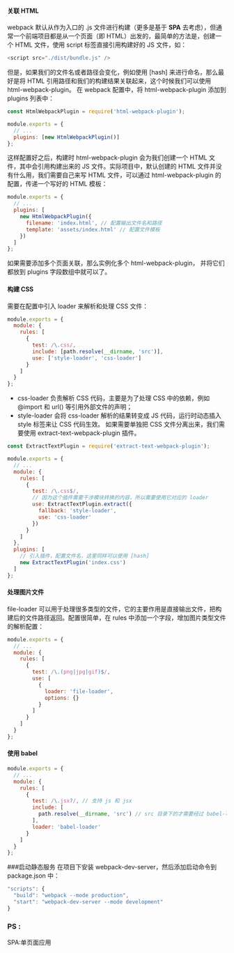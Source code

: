 #### 关联 HTML

webpack 默认从作为入口的 .js 文件进行构建（更多是基于 **SPA** 去考虑），但通常一个前端项目都是从一个页面（即 HTML）出发的，最简单的方法是，创建一个 HTML 文件，使用 script 标签直接引用构建好的 JS 文件，如：

```js
<script src="./dist/bundle.js" />
```

但是，如果我们的文件名或者路径会变化，例如使用 [hash] 来进行命名，那么最好是将 HTML 引用路径和我们的构建结果关联起来，这个时候我们可以使用 html-webpack-plugin。
在 webpack 配置中，将 html-webpack-plugin 添加到 plugins 列表中：

```js
const HtmlWebpackPlugin = require('html-webpack-plugin');

module.exports = {
  // ...
  plugins: [new HtmlWebpackPlugin()]
};
```

这样配置好之后，构建时 html-webpack-plugin 会为我们创建一个 HTML 文件，其中会引用构建出来的 JS 文件。实际项目中，默认创建的 HTML 文件并没有什么用，我们需要自己来写 HTML 文件，可以通过 html-webpack-plugin 的配置，传递一个写好的 HTML 模板：

```js
module.exports = {
  // ...
  plugins: [
    new HtmlWebpackPlugin({
      filename: 'index.html', // 配置输出文件名和路径
      template: 'assets/index.html' // 配置文件模板
    })
  ]
};
```

如果需要添加多个页面关联，那么实例化多个 html-webpack-plugin， 并将它们都放到 plugins 字段数组中就可以了。

#### 构建 CSS

需要在配置中引入 loader 来解析和处理 CSS 文件：

```js
module.exports = {
  module: {
    rules: [
      {
        test: /\.css/,
        include: [path.resolve(__dirname, 'src')],
        use: ['style-loader', 'css-loader']
      }
    ]
  }
};
```

- css-loader 负责解析 CSS 代码，主要是为了处理 CSS 中的依赖，例如 @import 和 url() 等引用外部文件的声明；
- style-loader 会将 css-loader 解析的结果转变成 JS 代码，运行时动态插入 style 标签来让 CSS 代码生效。
  如果需要单独把 CSS 文件分离出来，我们需要使用 extract-text-webpack-plugin 插件。

```js
const ExtractTextPlugin = require('extract-text-webpack-plugin');

module.exports = {
  // ...
  module: {
    rules: [
      {
        test: /\.css$/,
        // 因为这个插件需要干涉模块转换的内容，所以需要使用它对应的 loader
        use: ExtractTextPlugin.extract({
          fallback: 'style-loader',
          use: 'css-loader'
        })
      }
    ]
  },
  plugins: [
    // 引入插件，配置文件名，这里同样可以使用 [hash]
    new ExtractTextPlugin('index.css')
  ]
};
```

#### 处理图片文件

file-loader 可以用于处理很多类型的文件，它的主要作用是直接输出文件，把构建后的文件路径返回。配置很简单，在 rules 中添加一个字段，增加图片类型文件的解析配置：

```js
module.exports = {
  // ...
  module: {
    rules: [
      {
        test: /\.(png|jpg|gif)$/,
        use: [
          {
            loader: 'file-loader',
            options: {}
          }
        ]
      }
    ]
  }
};
```

#### 使用 babel

```js
module.exports = {
  // ...
  module: {
    rules: [
      {
        test: /\.jsx?/, // 支持 js 和 jsx
        include: [
          path.resolve(__dirname, 'src') // src 目录下的才需要经过 babel-loader 处理
        ],
        loader: 'babel-loader'
      }
    ]
  }
};
```

###启动静态服务
在项目下安装 webpack-dev-server，然后添加启动命令到 package.json 中：

```js
"scripts": {
  "build": "webpack --mode production",
  "start": "webpack-dev-server --mode development"
}
```

### PS :

SPA:单页面应用
